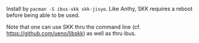 Install by `pacman -S ibus-skk skk-jisyo`. Like Anthy, SKK requires a reboot before being able to be used.

Note that one can use SKK thru the command line (cf. <https://github.com/ueno/libskk>) as well as thru ibus.
